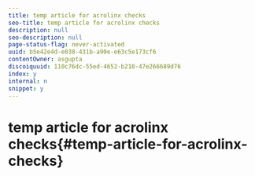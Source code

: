 ```yaml
---
title: temp article for acrolinx checks
seo-title: temp article for acrolinx checks
description: null
seo-description: null
page-status-flag: never-activated
uuid: b5e42e4d-e038-431b-a90e-e63c5e173cf6
contentOwner: asgupta
discoiquuid: 110c76dc-55ed-4652-b210-47e266689d76
index: y
internal: n
snippet: y
---
```


# temp article for acrolinx checks{#temp-article-for-acrolinx-checks}

